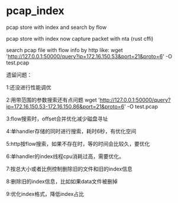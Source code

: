 # pcap_index
pcap store with index and search by flow

pcap store with index now capture packet with nta (rust cffi)

search pcap file with flow info by http like:
  wget  'http://127.0.0.1:50000/query?ip=172.16.150.53&port=21&proto=6' -O test.pcap

遗留问题：

1:还没进行性能调优

2:用带范围的参数搜索还有点问题 wget  'http://127.0.0.1:50000/query?ip=172.16.150.53-172.16.150.86&port=21&proto=6' -O test.pcap 

3:flow搜索时，offset合并优化减少磁盘寻址

4:单handler存储的同时进行搜索，耗时6秒，有优化空间

5:http按flow搜索，如果不存在时，等的时间会比较久，要优化

6:单handler的index线程cpu消耗过高，需要优化。

7:按总大小或者比例控制删除旧的文件和旧的index信息

8:删除旧的index信息，比如如果data文件被删掉

9:优化index格式，降低index占比
